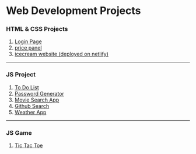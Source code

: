 #                                              **Web Development Projects** 


<h3>HTML & CSS Projects</h3>  

1. [Login Page](https://dujalsawarkar.github.io/Web-Dev-Projects/html-css-project/loginpage/)
2. [price panel](https://dujalsawarkar.github.io/Web-Dev-Projects/html-css-project/Price%20Panel/)
3. [icecream website (deployed on netlify)](https://glaciescrepito.netlify.app/)
<hr>

<h3> JS Project </h3>


1. [To Do List](https://dujalsawarkar.github.io/Web-Dev-Projects/js%20project/project3/)
2. [Password Generator](https://dujalsawarkar.github.io/Web-Dev-Projects/js%20project/project4/)
3. [Movie Search App](https://dujalsawarkar.github.io/Web-Dev-Projects/js%20project/project5/)
4. [Github Search ](https://dujalsawarkar.github.io/Web-Dev-Projects/js%20project/project6/)
5. [Weather App](https://dujalsawarkar.github.io/Web-Dev-Projects/js%20project/project7/)
<hr>

<h3> JS Game </h3> 

1. [Tic Tac Toe](https://dujalsawarkar.github.io/Web-Dev-Projects/js%20project/project8/)


